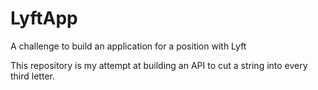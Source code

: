 # LyftApp
A challenge to build an application for a position with Lyft


This repository is my attempt at building an API to cut a string into every third letter.
